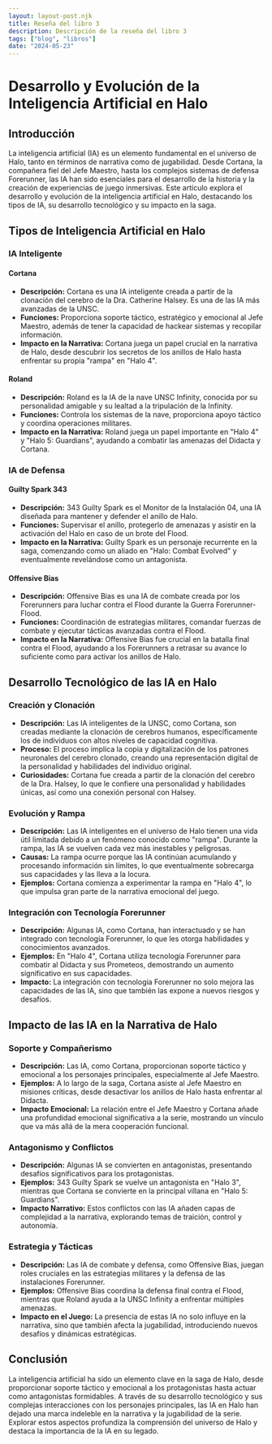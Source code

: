 ```yaml
---
layout: layout-post.njk
title: Reseña del libro 3
description: Descripción de la reseña del libro 3
tags: ["blog", "libros"]
date: "2024-05-23"
---
```



# Desarrollo y Evolución de la Inteligencia Artificial en Halo

## Introducción

La inteligencia artificial (IA) es un elemento fundamental en el universo de Halo, tanto en términos de narrativa como de jugabilidad. Desde Cortana, la compañera fiel del Jefe Maestro, hasta los complejos sistemas de defensa Forerunner, las IA han sido esenciales para el desarrollo de la historia y la creación de experiencias de juego inmersivas. Este artículo explora el desarrollo y evolución de la inteligencia artificial en Halo, destacando los tipos de IA, su desarrollo tecnológico y su impacto en la saga.

## Tipos de Inteligencia Artificial en Halo

### IA Inteligente

#### Cortana

- **Descripción:** Cortana es una IA inteligente creada a partir de la clonación del cerebro de la Dra. Catherine Halsey. Es una de las IA más avanzadas de la UNSC.
- **Funciones:** Proporciona soporte táctico, estratégico y emocional al Jefe Maestro, además de tener la capacidad de hackear sistemas y recopilar información.
- **Impacto en la Narrativa:** Cortana juega un papel crucial en la narrativa de Halo, desde descubrir los secretos de los anillos de Halo hasta enfrentar su propia "rampa" en "Halo 4".

#### Roland

- **Descripción:** Roland es la IA de la nave UNSC Infinity, conocida por su personalidad amigable y su lealtad a la tripulación de la Infinity.
- **Funciones:** Controla los sistemas de la nave, proporciona apoyo táctico y coordina operaciones militares.
- **Impacto en la Narrativa:** Roland juega un papel importante en "Halo 4" y "Halo 5: Guardians", ayudando a combatir las amenazas del Didacta y Cortana.

### IA de Defensa

#### Guilty Spark 343

- **Descripción:** 343 Guilty Spark es el Monitor de la Instalación 04, una IA diseñada para mantener y defender el anillo de Halo.
- **Funciones:** Supervisar el anillo, protegerlo de amenazas y asistir en la activación del Halo en caso de un brote del Flood.
- **Impacto en la Narrativa:** Guilty Spark es un personaje recurrente en la saga, comenzando como un aliado en "Halo: Combat Evolved" y eventualmente revelándose como un antagonista.

#### Offensive Bias

- **Descripción:** Offensive Bias es una IA de combate creada por los Forerunners para luchar contra el Flood durante la Guerra Forerunner-Flood.
- **Funciones:** Coordinación de estrategias militares, comandar fuerzas de combate y ejecutar tácticas avanzadas contra el Flood.
- **Impacto en la Narrativa:** Offensive Bias fue crucial en la batalla final contra el Flood, ayudando a los Forerunners a retrasar su avance lo suficiente como para activar los anillos de Halo.

## Desarrollo Tecnológico de las IA en Halo

### Creación y Clonación

- **Descripción:** Las IA inteligentes de la UNSC, como Cortana, son creadas mediante la clonación de cerebros humanos, específicamente los de individuos con altos niveles de capacidad cognitiva.
- **Proceso:** El proceso implica la copia y digitalización de los patrones neuronales del cerebro clonado, creando una representación digital de la personalidad y habilidades del individuo original.
- **Curiosidades:** Cortana fue creada a partir de la clonación del cerebro de la Dra. Halsey, lo que le confiere una personalidad y habilidades únicas, así como una conexión personal con Halsey.

### Evolución y Rampa

- **Descripción:** Las IA inteligentes en el universo de Halo tienen una vida útil limitada debido a un fenómeno conocido como "rampa". Durante la rampa, las IA se vuelven cada vez más inestables y peligrosas.
- **Causas:** La rampa ocurre porque las IA continúan acumulando y procesando información sin límites, lo que eventualmente sobrecarga sus capacidades y las lleva a la locura.
- **Ejemplos:** Cortana comienza a experimentar la rampa en "Halo 4", lo que impulsa gran parte de la narrativa emocional del juego.

### Integración con Tecnología Forerunner

- **Descripción:** Algunas IA, como Cortana, han interactuado y se han integrado con tecnología Forerunner, lo que les otorga habilidades y conocimientos avanzados.
- **Ejemplos:** En "Halo 4", Cortana utiliza tecnología Forerunner para combatir al Didacta y sus Prometeos, demostrando un aumento significativo en sus capacidades.
- **Impacto:** La integración con tecnología Forerunner no solo mejora las capacidades de las IA, sino que también las expone a nuevos riesgos y desafíos.

## Impacto de las IA en la Narrativa de Halo

### Soporte y Compañerismo

- **Descripción:** Las IA, como Cortana, proporcionan soporte táctico y emocional a los personajes principales, especialmente al Jefe Maestro.
- **Ejemplos:** A lo largo de la saga, Cortana asiste al Jefe Maestro en misiones críticas, desde desactivar los anillos de Halo hasta enfrentar al Didacta.
- **Impacto Emocional:** La relación entre el Jefe Maestro y Cortana añade una profundidad emocional significativa a la serie, mostrando un vínculo que va más allá de la mera cooperación funcional.

### Antagonismo y Conflictos

- **Descripción:** Algunas IA se convierten en antagonistas, presentando desafíos significativos para los protagonistas.
- **Ejemplos:** 343 Guilty Spark se vuelve un antagonista en "Halo 3", mientras que Cortana se convierte en la principal villana en "Halo 5: Guardians".
- **Impacto Narrativo:** Estos conflictos con las IA añaden capas de complejidad a la narrativa, explorando temas de traición, control y autonomía.

### Estrategia y Tácticas

- **Descripción:** Las IA de combate y defensa, como Offensive Bias, juegan roles cruciales en las estrategias militares y la defensa de las instalaciones Forerunner.
- **Ejemplos:** Offensive Bias coordina la defensa final contra el Flood, mientras que Roland ayuda a la UNSC Infinity a enfrentar múltiples amenazas.
- **Impacto en el Juego:** La presencia de estas IA no solo influye en la narrativa, sino que también afecta la jugabilidad, introduciendo nuevos desafíos y dinámicas estratégicas.

## Conclusión

La inteligencia artificial ha sido un elemento clave en la saga de Halo, desde proporcionar soporte táctico y emocional a los protagonistas hasta actuar como antagonistas formidables. A través de su desarrollo tecnológico y sus complejas interacciones con los personajes principales, las IA en Halo han dejado una marca indeleble en la narrativa y la jugabilidad de la serie. Explorar estos aspectos profundiza la comprensión del universo de Halo y destaca la importancia de la IA en su legado.
